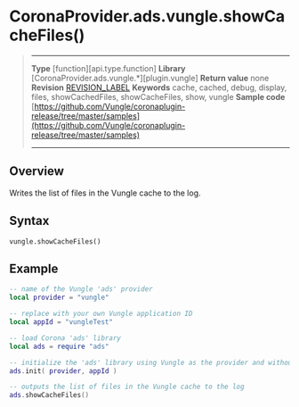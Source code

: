 # CoronaProvider.ads.vungle.showCacheFiles()

> --------------------- ------------------------------------------------------------------------------------------
> __Type__              [function][api.type.function]
> __Library__           [CoronaProvider.ads.vungle.*][plugin.vungle]
> __Return value__      none
> __Revision__          [REVISION_LABEL](REVISION_URL)
> __Keywords__          cache, cached, debug, display, files, showCachedFiles, showCacheFiles, show, vungle
> __Sample code__       [https://github.com/Vungle/coronaplugin-release/tree/master/samples](https://github.com/Vungle/coronaplugin-release/tree/master/samples)
> --------------------- ------------------------------------------------------------------------------------------

## Overview

Writes the list of files in the Vungle cache to the log.

## Syntax

	vungle.showCacheFiles()

## Example

``````lua
-- name of the Vungle 'ads' provider
local provider = "vungle"

-- replace with your own Vungle application ID
local appId = "vungleTest"

-- load Corona 'ads' library
local ads = require "ads"

-- initialize the 'ads' library using Vungle as the provider and without the optional 3rd parameter 'listener'
ads.init( provider, appId )

-- outputs the list of files in the Vungle cache to the log
ads.showCacheFiles()
``````